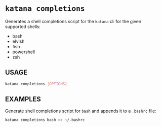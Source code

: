 # `katana completions`

Generates a shell completions script for the `katana` cli for the given supported shells:

-   bash
-   elvish
-   fish
-   powershell
-   zsh

## USAGE

```sh
katana completions [OPTIONS]
```

## EXAMPLES

Generate shell completions script for `bash` and appends it to a `.bashrc` file:

```bash
katana completions bash >> ~/.bashrc
```
